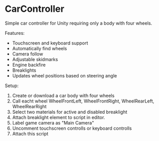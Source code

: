 # CarController
Simple car controller for Unity requiring only a body with four wheels. 

Features:
- Touchscreen and keyboard support
- Automatically find wheels
- Camera follow 
- Adjustable skidmarks 
- Engine backfire
- Breaklights 
- Updates wheel positions based on steering angle

Setup:
1. Create or download a car body with four wheels
2. Call eacht wheel WheelFrontLeft, WheelFrontRight, WheelRearLeft, WheelRearRight
3. Select two materials for active and disabled breaklight
4. Attach breaklight element to script in editor.
5. Label game camera as "Main Camera"
6. Uncomment touchscreen controlls or keyboard controlls
7. Attach this script

